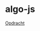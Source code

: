 # algo-js  
  
  [Opdracht](https://github.com/becodeorg/GNK-Holberton-1.9/tree/master/2-De-helling/02-Javascript/js-basics-algo)
